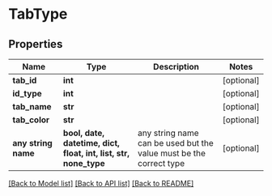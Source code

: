# TabType


## Properties
Name | Type | Description | Notes
------------ | ------------- | ------------- | -------------
**tab_id** | **int** |  | [optional] 
**id_type** | **int** |  | [optional] 
**tab_name** | **str** |  | [optional] 
**tab_color** | **str** |  | [optional] 
**any string name** | **bool, date, datetime, dict, float, int, list, str, none_type** | any string name can be used but the value must be the correct type | [optional]

[[Back to Model list]](../README.md#documentation-for-models) [[Back to API list]](../README.md#documentation-for-api-endpoints) [[Back to README]](../README.md)


